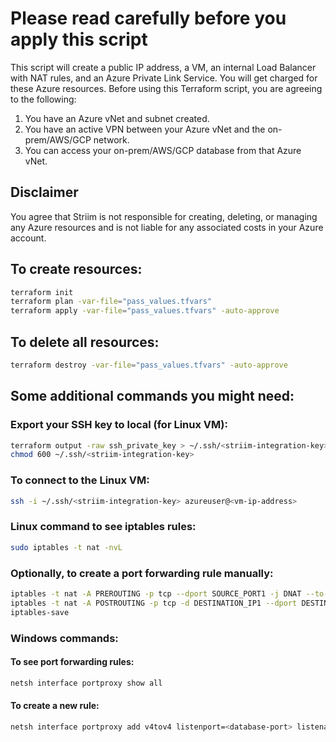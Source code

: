 # Please read carefully before you apply this script

This script will create a public IP address, a VM, an internal Load Balancer with NAT rules, and an Azure Private Link Service. You will get charged for these Azure resources. Before using this Terraform script, you are agreeing to the following:

1. You have an Azure vNet and subnet created.
2. You have an active VPN between your Azure vNet and the on-prem/AWS/GCP network.
3. You can access your on-prem/AWS/GCP database from that Azure vNet.

## Disclaimer
You agree that Striim is not responsible for creating, deleting, or managing any Azure resources and is not liable for any associated costs in your Azure account.

## To create resources:
```sh
terraform init
terraform plan -var-file="pass_values.tfvars"
terraform apply -var-file="pass_values.tfvars" -auto-approve
```

## To delete all resources:
```sh
terraform destroy -var-file="pass_values.tfvars" -auto-approve
```

## Some additional commands you might need:
### Export your SSH key to local (for Linux VM):
```sh
terraform output -raw ssh_private_key > ~/.ssh/<striim-integration-key>
chmod 600 ~/.ssh/<striim-integration-key>
```

### To connect to the Linux VM:
```sh
ssh -i ~/.ssh/<striim-integration-key> azureuser@<vm-ip-address>
```

### Linux command to see iptables rules:
```sh
sudo iptables -t nat -nvL
```

### Optionally, to create a port forwarding rule manually:
```sh
iptables -t nat -A PREROUTING -p tcp --dport SOURCE_PORT1 -j DNAT --to-destination DESTINATION_IP1:${DESTINATION_PORT1}
iptables -t nat -A POSTROUTING -p tcp -d DESTINATION_IP1 --dport DESTINATION_PORT1 -j SNAT --to-source $(hostname -i)
iptables-save
```

### Windows commands:
#### To see port forwarding rules:
```sh
netsh interface portproxy show all
```
#### To create a new rule:
```sh
netsh interface portproxy add v4tov4 listenport=<database-port> listenaddress=0.0.0.0 connectport=<database-port> connectaddress=<database-ip-address>
```